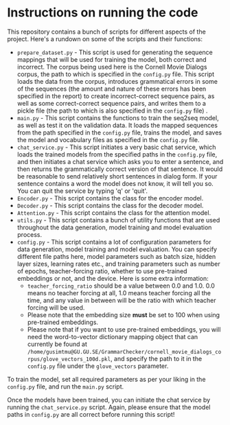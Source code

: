 
# Instructions on running the code

This repository contains a bunch of scripts for different aspects of the project. Here's a rundown on some of the scripts and their functions:

- `prepare_dataset.py` - This script is used for generating the sequence mappings that will be used for training the model, both correct and incorrect. The corpus being used here is the Cornell Movie Dialogs corpus, the path to which is specified in the `config.py` file. This script loads the data from the corpus, introduces grammatical errors in some of the sequences (the amount and nature of these errors has been specified in the report) to create incorrect-correct sequence pairs, as well as some correct-correct sequence pairs, and writes them to a pickle file (the path to which is also specified in the `config.py` file) .
- `main.py` - This script contains the functions to train the seq2seq model, as well as test it on the validation data. It loads the mapped sequences from the path specified in the `config.py` file, trains the model, and saves the model and vocabulary files as specified in the `config.py` file. 
- `chat_service.py` - This script initiates a very basic chat service, which loads the trained models from the specified paths in the `config.py` file, and then initiates a chat service which asks you to enter a sentence, and then returns the grammatically correct version of that sentence. It would be reasonable to send relatively short sentences in dialog form. If your sentence contains a word the model does not know, it will tell you so. You can quit the service by typing 'q' or 'quit'.
- `Encoder.py` - This script contains the class for the encoder model.
- `Decoder.py` - This script contains the class for the decoder model.
- `Attention.py` - This script contains the class for the attention model.
- `utils.py` - This script contains a bunch of utility functions that are used throughout the data generation, model training and model evaluation process.
- `config.py` - This script contains a lot of configuration parameters for data generation, model training and model evaluation. You can specify different file paths here, model parameters such as batch size, hidden layer sizes, learning rates etc., and training parameters such as number of epochs, teacher-forcing ratio, whether to use pre-trained embeddings or not, and the device. Here is some extra information:
 	- `teacher_forcing_ratio` should be a value between 0.0 and 1.0. 0.0 means no teacher forcing at all, 1.0 means teacher forcing all the time, and any value in between will be the ratio with which teacher forcing will be used.
 	- Please note that the embedding size **must** be set to 100 when using pre-trained embeddings.
 	- Please note that if you want to use pre-trained embeddings, you will need the word-to-vector dictionary mapping object that can currently be found at `/home/gusimtmu@GU.GU.SE/GrammarChecker/cornell_movie_dialogs_corpus/glove_vectors_100d.pkl`, and specify the path to it in the `config.py` file under the `glove_vectors` parameter.

To train the model, set all required parameters as per your liking in the `config.py` file, and run the `main.py` script.

Once the models have been trained, you can initiate the chat service by running the `chat_service.py` script. Again, please ensure that the model paths in `config.py` are all correct before running this script!